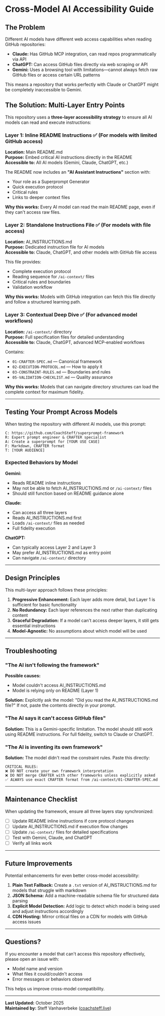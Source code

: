 # Cross-Model AI Accessibility Guide

## The Problem

Different AI models have different web access capabilities when reading GitHub repositories:

- **Claude:** Has GitHub MCP integration, can read repos programmatically via API
- **ChatGPT:** Can access GitHub files directly via web scraping or API
- **Gemini:** Uses a browsing tool with limitations—cannot always fetch raw GitHub files or access certain URL patterns

This means a repository that works perfectly with Claude or ChatGPT might be completely inaccessible to Gemini.

## The Solution: Multi-Layer Entry Points

This repository uses a **three-layer accessibility strategy** to ensure all AI models can read and execute instructions:

### Layer 1: Inline README Instructions ✅ (For models with limited GitHub access)

**Location:** Main README.md  
**Purpose:** Embed critical AI instructions directly in the README  
**Accessible to:** All AI models (Gemini, Claude, ChatGPT, etc.)

The README now includes an **"AI Assistant Instructions"** section with:
- Your role as a Superprompt Generator
- Quick execution protocol
- Critical rules
- Links to deeper context files

**Why this works:** Every AI model can read the main README page, even if they can't access raw files.

### Layer 2: Standalone Instructions File ✅ (For models with file access)

**Location:** AI_INSTRUCTIONS.md  
**Purpose:** Dedicated instruction file for AI models  
**Accessible to:** Claude, ChatGPT, and other models with GitHub file access

This file provides:
- Complete execution protocol
- Reading sequence for `/ai-context/` files
- Critical rules and boundaries
- Validation workflow

**Why this works:** Models with GitHub integration can fetch this file directly and follow a structured learning path.

### Layer 3: Contextual Deep Dive ✅ (For advanced model workflows)

**Location:** `/ai-context/` directory  
**Purpose:** Full specification files for detailed understanding  
**Accessible to:** Claude, ChatGPT, advanced MCP-enabled workflows

Contains:
- `01-CRAFTER-SPEC.md` — Canonical framework
- `02-EXECUTION-PROTOCOL.md` — How to apply it
- `03-CONSTRAINT-RULES.md` — Boundaries and rules
- `05-VALIDATION-CHECKLIST.md` — Quality assurance

**Why this works:** Models that can navigate directory structures can load the complete context for maximum fidelity.

---

## Testing Your Prompt Across Models

When testing the repository with different AI models, use this prompt:

```
C: https://github.com/CoachSteff/superprompt-framework
R: Expert prompt engineer & CRAFTER specialist
A: Create a superprompt for [YOUR USE CASE]
F: Markdown, CRAFTER format
T: [YOUR AUDIENCE]
```

### Expected Behaviors by Model

**Gemini:**
- Reads README inline instructions
- May not be able to fetch AI_INSTRUCTIONS.md or `/ai-context/` files
- Should still function based on README guidance alone

**Claude:**
- Can access all three layers
- Reads AI_INSTRUCTIONS.md first
- Loads `/ai-context/` files as needed
- Full fidelity execution

**ChatGPT:**
- Can typically access Layer 2 and Layer 3
- May prefer AI_INSTRUCTIONS.md as entry point
- Can navigate `/ai-context/` directory

---

## Design Principles

This multi-layer approach follows these principles:

1. **Progressive Enhancement:** Each layer adds more detail, but Layer 1 is sufficient for basic functionality
2. **No Redundancy:** Each layer references the next rather than duplicating content
3. **Graceful Degradation:** If a model can't access deeper layers, it still gets essential instructions
4. **Model-Agnostic:** No assumptions about which model will be used

---

## Troubleshooting

### "The AI isn't following the framework"

**Possible causes:**
- Model couldn't access AI_INSTRUCTIONS.md
- Model is relying only on README (Layer 1)

**Solution:** Explicitly ask the model: "Did you read the AI_INSTRUCTIONS.md file?" If not, paste the contents directly in your prompt.

### "The AI says it can't access GitHub files"

**Solution:** This is a Gemini-specific limitation. The model should still work using README instructions. For full fidelity, switch to Claude or ChatGPT.

### "The AI is inventing its own framework"

**Solution:** The model didn't read the constraint rules. Paste this directly:

```
CRITICAL RULES:
❌ DO NOT create your own framework interpretation
❌ DO NOT merge CRAFTER with other frameworks unless explicitly asked
✅ ALWAYS use exact CRAFTER format from /ai-context/01-CRAFTER-SPEC.md
```

---

## Maintenance Checklist

When updating the framework, ensure all three layers stay synchronized:

- [ ] Update README inline instructions if core protocol changes
- [ ] Update AI_INSTRUCTIONS.md if execution flow changes
- [ ] Update `/ai-context/` files for detailed specifications
- [ ] Test with Gemini, Claude, and ChatGPT
- [ ] Verify all links work

---

## Future Improvements

Potential enhancements for even better cross-model accessibility:

1. **Plain Text Fallback:** Create a `.txt` version of AI_INSTRUCTIONS.md for models that struggle with markdown
2. **JSON Schema:** Add a machine-readable schema file for structured data parsing
3. **Explicit Model Detection:** Add logic to detect which model is being used and adjust instructions accordingly
4. **CDN Hosting:** Mirror critical files on a CDN for models with GitHub access issues

---

## Questions?

If you encounter a model that can't access this repository effectively, please open an issue with:
- Model name and version
- What files it could/couldn't access
- Error messages or behaviors observed

This helps us improve cross-model compatibility.

---

**Last Updated:** October 2025  
**Maintained by:** Steff Vanhaverbeke ([coachsteff.live](https://coachsteff.live))
